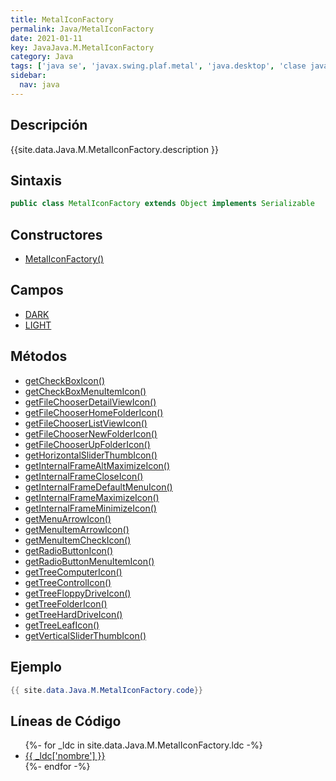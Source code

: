 ```yaml
---
title: MetalIconFactory
permalink: Java/MetalIconFactory
date: 2021-01-11
key: JavaJava.M.MetalIconFactory
category: Java
tags: ['java se', 'javax.swing.plaf.metal', 'java.desktop', 'clase java', 'Java 1.0']
sidebar: 
  nav: java
---
```


## Descripción
{{site.data.Java.M.MetalIconFactory.description }}

## Sintaxis
~~~java
public class MetalIconFactory extends Object implements Serializable
~~~

## Constructores
* [MetalIconFactory()](/Java/MetalIconFactory/MetalIconFactory/)

## Campos
* [DARK](/Java/MetalIconFactory/DARK)
* [LIGHT](/Java/MetalIconFactory/LIGHT)

## Métodos
* [getCheckBoxIcon()](/Java/MetalIconFactory/getCheckBoxIcon)
* [getCheckBoxMenuItemIcon()](/Java/MetalIconFactory/getCheckBoxMenuItemIcon)
* [getFileChooserDetailViewIcon()](/Java/MetalIconFactory/getFileChooserDetailViewIcon)
* [getFileChooserHomeFolderIcon()](/Java/MetalIconFactory/getFileChooserHomeFolderIcon)
* [getFileChooserListViewIcon()](/Java/MetalIconFactory/getFileChooserListViewIcon)
* [getFileChooserNewFolderIcon()](/Java/MetalIconFactory/getFileChooserNewFolderIcon)
* [getFileChooserUpFolderIcon()](/Java/MetalIconFactory/getFileChooserUpFolderIcon)
* [getHorizontalSliderThumbIcon()](/Java/MetalIconFactory/getHorizontalSliderThumbIcon)
* [getInternalFrameAltMaximizeIcon()](/Java/MetalIconFactory/getInternalFrameAltMaximizeIcon)
* [getInternalFrameCloseIcon()](/Java/MetalIconFactory/getInternalFrameCloseIcon)
* [getInternalFrameDefaultMenuIcon()](/Java/MetalIconFactory/getInternalFrameDefaultMenuIcon)
* [getInternalFrameMaximizeIcon()](/Java/MetalIconFactory/getInternalFrameMaximizeIcon)
* [getInternalFrameMinimizeIcon()](/Java/MetalIconFactory/getInternalFrameMinimizeIcon)
* [getMenuArrowIcon()](/Java/MetalIconFactory/getMenuArrowIcon)
* [getMenuItemArrowIcon()](/Java/MetalIconFactory/getMenuItemArrowIcon)
* [getMenuItemCheckIcon()](/Java/MetalIconFactory/getMenuItemCheckIcon)
* [getRadioButtonIcon()](/Java/MetalIconFactory/getRadioButtonIcon)
* [getRadioButtonMenuItemIcon()](/Java/MetalIconFactory/getRadioButtonMenuItemIcon)
* [getTreeComputerIcon()](/Java/MetalIconFactory/getTreeComputerIcon)
* [getTreeControlIcon()](/Java/MetalIconFactory/getTreeControlIcon)
* [getTreeFloppyDriveIcon()](/Java/MetalIconFactory/getTreeFloppyDriveIcon)
* [getTreeFolderIcon()](/Java/MetalIconFactory/getTreeFolderIcon)
* [getTreeHardDriveIcon()](/Java/MetalIconFactory/getTreeHardDriveIcon)
* [getTreeLeafIcon()](/Java/MetalIconFactory/getTreeLeafIcon)
* [getVerticalSliderThumbIcon()](/Java/MetalIconFactory/getVerticalSliderThumbIcon)

## Ejemplo
~~~java
{{ site.data.Java.M.MetalIconFactory.code}}
~~~

## Líneas de Código
<ul>
{%- for _ldc in site.data.Java.M.MetalIconFactory.ldc -%}
   <li>
       <a href="{{_ldc['url'] }}">{{ _ldc['nombre'] }}</a>
   </li>
{%- endfor -%}
</ul>
